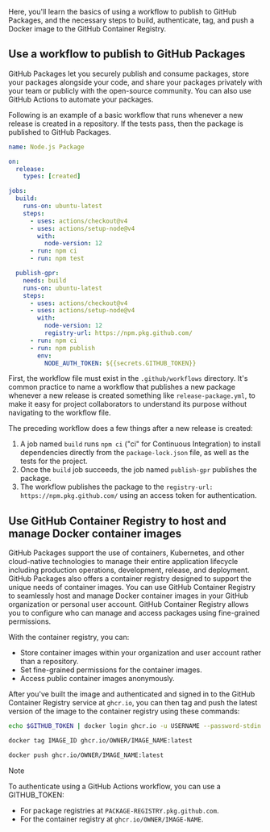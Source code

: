 Here, you'll learn the basics of using a workflow to publish to GitHub Packages, and the necessary steps to build, authenticate, tag, and push a Docker image to the GitHub Container Registry. 


## Use a workflow to publish to GitHub Packages

GitHub Packages let you securely publish and consume packages, store your packages alongside your code, and share your packages privately with your team or publicly with the open-source community. You can also use GitHub Actions to automate your packages. 

Following is an example of a basic workflow that runs whenever a new release is created in a repository. If the tests pass, then the package is published to GitHub Packages.

```yml
name: Node.js Package

on:
  release:
    types: [created]

jobs:
  build:
    runs-on: ubuntu-latest
    steps:
      - uses: actions/checkout@v4
      - uses: actions/setup-node@v4
        with:
          node-version: 12
      - run: npm ci
      - run: npm test

  publish-gpr:
    needs: build
    runs-on: ubuntu-latest
    steps:
      - uses: actions/checkout@v4
      - uses: actions/setup-node@v4
        with:
          node-version: 12
          registry-url: https://npm.pkg.github.com/
      - run: npm ci
      - run: npm publish
        env:
          NODE_AUTH_TOKEN: ${{secrets.GITHUB_TOKEN}}
```

First, the workflow file must exist in the `.github/workflows` directory. It's common practice to name a workflow that publishes a new package whenever a new release is created something like `release-package.yml`, to make it easy for project collaborators to understand its purpose without navigating to the workflow file. 

The preceding workflow does a few things after a new release is created:

1. A job named `build` runs `npm ci` ("ci" for Continuous Integration) to install dependencies directly from the `package-lock.json` file, as well as the tests for the project.
1. Once the `build` job succeeds, the job named `publish-gpr` publishes the package.
1. The workflow publishes the package to the `registry-url: https://npm.pkg.github.com/` using an access token for authentication.

## Use GitHub Container Registry to host and manage Docker container images

GitHub Packages support the use of containers, Kubernetes, and other cloud-native technologies to manage their entire application lifecycle including production operations, development, release, and deployment. GitHub Packages also offers a container registry designed to support the unique needs of container images. You can use GitHub Container Registry to seamlessly host and manage Docker container images in your GitHub organization or personal user account. GitHub Container Registry allows you to configure who can manage and access packages using fine-grained permissions.

With the container registry, you can:

- Store container images within your organization and user account rather than a repository.
- Set fine-grained permissions for the container images.
- Access public container images anonymously.

After you've built the image and authenticated and signed in to the GitHub Container Registry service at `ghcr.io`, you can then tag and push the latest version of the image to the container registry using these commands:

```bash
echo $GITHUB_TOKEN | docker login ghcr.io -u USERNAME --password-stdin

docker tag IMAGE_ID ghcr.io/OWNER/IMAGE_NAME:latest

docker push ghcr.io/OWNER/IMAGE_NAME:latest
```

> [!Note]
> To authenticate using a GitHub Actions workflow, you can use a GITHUB_TOKEN:
>
>- For package registries at `PACKAGE-REGISTRY.pkg.github.com`.
>- For the container registry at `ghcr.io/OWNER/IMAGE-NAME`.
